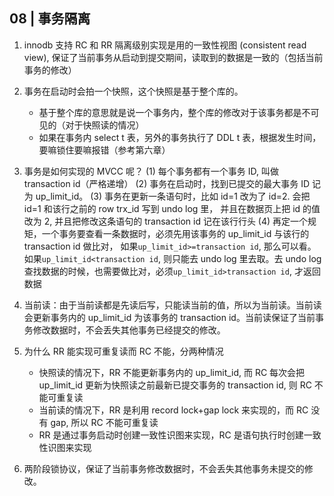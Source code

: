 ## 08 | 事务隔离

1. innodb 支持 RC 和 RR 隔离级别实现是用的一致性视图 (consistent read view), 保证了当前事务从启动到提交期间，读取到的数据是一致的（包括当前事务的修改）

2. 事务在启动时会拍一个快照，这个快照是基于整个库的。
    - 基于整个库的意思就是说一个事务内，整个库的修改对于该事务都是不可见的（对于快照读的情况）
    - 如果在事务内 select t 表，另外的事务执行了 DDL t 表，根据发生时间，要嘛锁住要嘛报错（参考第六章）

3. 事务是如何实现的 MVCC 呢？
(1) 每个事务都有一个事务 ID, 叫做 transaction id（严格递增）
(2) 事务在启动时，找到已提交的最大事务 ID 记为 up_limit_id。
(3) 事务在更新一条语句时，比如 id=1 改为了 id=2. 会把 id=1 和该行之前的 row trx_id 写到 undo log 里，
并且在数据页上把 id 的值改为 2, 并且把修改这条语句的 transaction id 记在该行行头
(4) 再定一个规矩，一个事务要查看一条数据时，必须先用该事务的 up_limit_id 与该行的 transaction id 做比对，
如果`up_limit_id>=transaction id`, 那么可以看。如果`up_limit_id<transaction id`, 则只能去 undo log 里去取。去 undo log 查找数据的时候，也需要做比对，必须`up_limit_id>transaction id`, 才返回数据

4. 当前读：由于当前读都是先读后写，只能读当前的值，所以为当前读。当前读会更新事务内的 up_limit_id 为该事务的 transaction id。当前读保证了当前事务修改数据时，不会丢失其他事务已经提交的修改。

5. 为什么 RR 能实现可重复读而 RC 不能，分两种情况
    - 快照读的情况下，RR 不能更新事务内的 up_limit_id,
而 RC 每次会把 up_limit_id 更新为快照读之前最新已提交事务的 transaction id, 则 RC 不能可重复读
    - 当前读的情况下，RR 是利用 record lock+gap lock 来实现的，而 RC 没有 gap, 所以 RC 不能可重复读
    - RR 是通过事务启动时创建一致性识图来实现，RC 是语句执行时创建一致性识图来实现

6. 两阶段锁协议，保证了当前事务修改数据时，不会丢失其他事务未提交的修改。
